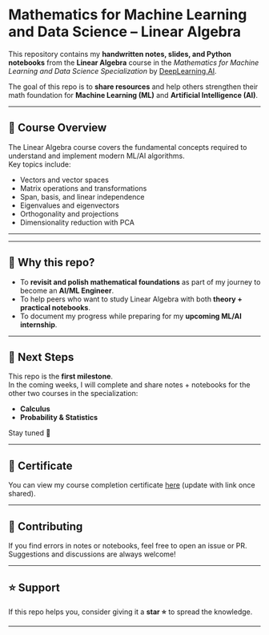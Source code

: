 # Mathematics for Machine Learning and Data Science – Linear Algebra  

This repository contains my **handwritten notes, slides, and Python notebooks** from the **Linear Algebra** course in the *Mathematics for Machine Learning and Data Science Specialization* by [DeepLearning.AI](https://www.deeplearning.ai/).  

The goal of this repo is to **share resources** and help others strengthen their math foundation for **Machine Learning (ML)** and **Artificial Intelligence (AI)**.  

---

## 📘 Course Overview  
The Linear Algebra course covers the fundamental concepts required to understand and implement modern ML/AI algorithms.  
Key topics include:  
- Vectors and vector spaces  
- Matrix operations and transformations  
- Span, basis, and linear independence  
- Eigenvalues and eigenvectors  
- Orthogonality and projections  
- Dimensionality reduction with PCA  

---


---

## 🚀 Why this repo?  
- To **revisit and polish mathematical foundations** as part of my journey to become an **AI/ML Engineer**.  
- To help peers who want to study Linear Algebra with both **theory + practical notebooks**.  
- To document my progress while preparing for my **upcoming ML/AI internship**.  

---

## 🔗 Next Steps  
This repo is the **first milestone**.  
In the coming weeks, I will complete and share notes + notebooks for the other two courses in the specialization:  
- **Calculus**  
- **Probability & Statistics**  

Stay tuned 🚀  

---

## 📜 Certificate  
You can view my course completion certificate [here](https://coursera.org/share/03c4acb2289025f4a50e5fdcf673912f) (update with link once shared).  

---

## 🤝 Contributing  
If you find errors in notes or notebooks, feel free to open an issue or PR. Suggestions and discussions are always welcome!  

---

## ⭐ Support  
If this repo helps you, consider giving it a **star ⭐** to spread the knowledge.  

---


